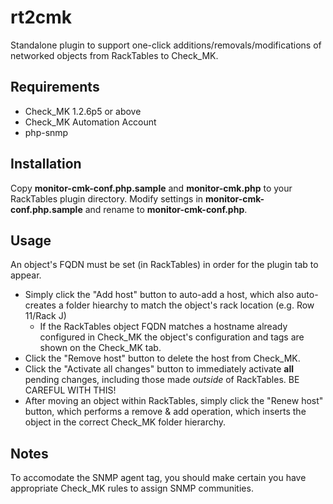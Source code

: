 # rt2cmk
Standalone plugin to support one-click additions/removals/modifications of networked objects from RackTables to Check_MK.

## Requirements

 * Check_MK 1.2.6p5 or above<br>
 * Check_MK Automation Account<br>
 * php-snmp

## Installation

Copy **monitor-cmk-conf.php.sample** and **monitor-cmk.php** to your RackTables plugin directory.
Modify settings in **monitor-cmk-conf.php.sample** and rename to **monitor-cmk-conf.php**.

## Usage

An object's FQDN must be set (in RackTables) in order for the plugin tab to appear.

 * Simply click the "Add host" button to auto-add a host, which also auto-creates a folder hiearchy to match the object's rack location (e.g. Row 11/Rack J)
	* If the RackTables object FQDN matches a hostname already configured in Check_MK the object's configuration and tags are shown on the Check_MK tab.
 * Click the "Remove host" button to delete the host from Check_MK.
 * Click the "Activate all changes" button to immediately activate **all** pending changes, including those made *outside* of RackTables. BE CAREFUL WITH THIS!
 * After moving an object within RackTables, simply click the "Renew host" button, which performs a remove & add operation,
	which inserts the object in the correct Check_MK folder hierarchy.

## Notes

To accomodate the SNMP agent tag, you should make certain you have appropriate Check_MK rules to assign SNMP communities.
